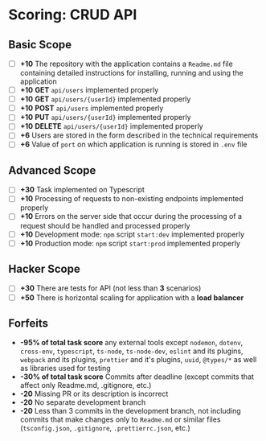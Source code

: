 # Scoring: CRUD API

## Basic Scope

- [ ] **+10** The repository with the application contains a `Readme.md` file containing detailed instructions for installing, running and using the application
- [ ] **+10** **GET** `api/users` implemented properly
- [ ] **+10** **GET** `api/users/{userId}` implemented properly
- [ ] **+10** **POST** `api/users` implemented properly
- [ ] **+10** **PUT** `api/users/{userId}` implemented properly
- [ ] **+10** **DELETE** `api/users/{userId}` implemented properly
- [ ] **+6** Users are stored in the form described in the technical requirements
- [ ] **+6** Value of `port` on which application is running is stored in `.env` file

## Advanced Scope

- [ ] **+30** Task implemented on Typescript
- [ ] **+10** Processing of requests to non-existing endpoints implemented properly
- [ ] **+10** Errors on the server side that occur during the processing of a request should be handled and processed properly
- [ ] **+10** Development mode: `npm` script `start:dev` implemented properly
- [ ] **+10** Production mode: `npm` script `start:prod` implemented properly

## Hacker Scope

- [ ] **+30** There are tests for API (not less than **3** scenarios)
- [ ] **+50** There is horizontal scaling for application with a **load balancer**

## Forfeits

- **-95% of total task score** any external tools except `nodemon`, `dotenv`, `cross-env`, `typescript`, `ts-node`, `ts-node-dev`, `eslint` and its plugins, `webpack` and its plugins, `prettier` and it's plugins, `uuid`, `@types/*` as well as libraries used for testing
- **-30% of total task score** Commits after deadline (except commits that affect only Readme.md, .gitignore, etc.)
- **-20** Missing PR or its description is incorrect
- **-20** No separate development branch
- **-20** Less than 3 commits in the development branch, not including commits that make changes only to `Readme.md` or similar files (`tsconfig.json`, `.gitignore`, `.prettierrc.json`, etc.)
